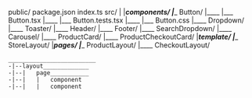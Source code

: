 public/
package.json
index.ts
src/
|
|___components/
    |____ Button/
    |____ |___ Button.tsx
    |____ |___ Button.tests.tsx
    |____ |___ Button.css
    |____ Dropdown/
    |____ Toaster/
    |____ Header/
    |____ Footer/
    |____ SearchDropdown/
    |____ Carousel/
    |____ ProductCard/
    |____ ProductCheckoutCard/
|___template/
    |____ StoreLayout/
|___pages/
    |____ ProductLayout/
    |____ CheckoutLayout/







    _________________________
    -|--layout_____________
    -|--|   page___________
    -|--|   |   component
    -|--|   |   component